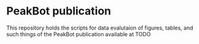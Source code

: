 # PeakBot publication
This repository holds the scripts for data evalutaion of figures, tables, and such things of the PeakBot publication available at TODO

